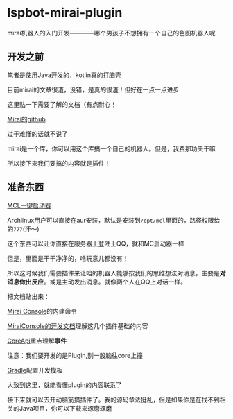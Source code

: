 # lspbot-mirai-plugin

mirai机器人的入门开发————哪个男孩子不想拥有一个自己的色图机器人呢

## 开发之前

笔者是使用Java开发的，kotlin真的打脑壳

目前mirai的文章很渣，没错，是真的很渣！但好在一点一点进步

这里贴一下需要了解的文档（有点耐心！

[Mirai的github](https://github.com/mamoe/mirai)

过于难懂的话就不说了

mirai是一个库，你可以用这个库搞一个自己的机器人。但是，我费那功夫干嘛

所以接下来我们要搞的内容就是插件！

## 准备东西

[MCL一键启动器](https://github.com/iTXTech/mcl-installer/releases)

Archlinux用户可以直接在aur安装，默认是安装到`/opt/mcl`里面的，路径权限给的`777`(汗～)

这个东西可以让你直接在服务器上登陆上QQ，就和MC启动器一样

但是，里面是干干净净的，啥玩意儿都没有！

所以这时候我们需要插件来让咱的机器人能够按我们的思维想法对消息，主要是**对消息做出反应**。或是主动发出消息。就像两个人在QQ上对话一样。

把文档贴出来：

[Mirai Console](https://github.com/mamoe/mirai-console/blob/master/docs/BuiltInCommands.md#mirai-console---builtin-commands)的内建命令

[MiraiConsole的开发文档](https://github.com/mamoe/mirai-console/blob/master/docs/README.md#mirai-console)理解这几个插件基础的内容

[CoreApi](https://github.com/mamoe/mirai/blob/dev/docs/CoreAPI.md)重点理解**事件**

注意：我们要开发的是Plugin,别一股脑往core上撞

[Gradle](https://github.com/mamoe/mirai-console/blob/master/docs/ConfiguringProjects.md)配置开发模板

大致到这里，就能看懂plugin的内容联系了

接下来就可以去开动脑筋搞插件了。我的源码章法挺乱，但是如果你是在找不到相关的Java项目，你可以下载来琢磨琢磨
